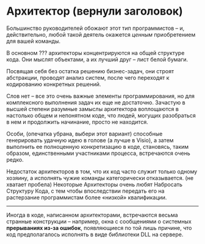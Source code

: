 # Архитектор (вернули заголовок)

Большинство руководителей обожают этот тип программистов – и,
действительно, любой такой деятель окажется *ценным* приобретением для вашей команды.

В основном ??? архитекторы концентрируются на общей структуре кода.
Они мыслят объектами, а их лучший друг – лист белой бумаги.
>
Посвящая себя без остатка решению бизнес-задач, они строят абстракции,
проводят анализ систем, после чего переходят к кодированию конкретных решений.
>>>
Слов нет – все это очень важные элементы программирования,
но для комплексного выполнения задач их еще не достаточно. Зачастую в высшей степени разумные замыслы архитектора воплощаются в настолько общем и непонятном коде,
что людей, могущих разобраться в нем и продолжить начинание, просто не находится.

Особи, (опечатка убрана, выбери этот вариант) способные генерировать удачную идею в голове (а лучше в Visio),
а затем выполнить ее полноценную конкретизацию в коде, становясь, таким образом, единственными участниками процесса,
встречаются очень редко.

Недостаток архитекторов в том, что их код часто служит только одному хозяину,
а исполнять чужие команды категорически отказывается. (не хватает пробела)
Некоторые Архитекторы очень любят Набросать Структуру Кода,
с тем чтобы впоследствии передать его на растерзание программистам более «низкой» квалификации.

***

Иногда в коде, написанном архитекторами, встречаются весьма странные конструкции – например,
окна с сообщениями о системных **прерываниях из-за ошибок**, появляющиеся по той лишь причине,
что код предполагалось исполнять в виде библиотеки DLL на сервере.

